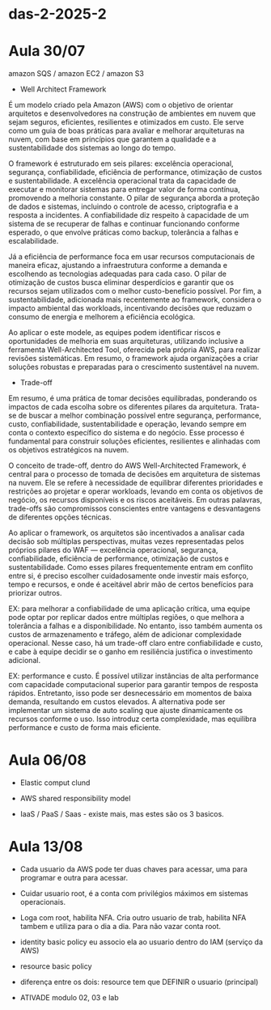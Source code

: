 # das-2-2025-2

# Aula 30/07

amazon SQS / amazon EC2 / amazon S3

- Well Architect Framework

É um modelo criado pela Amazon (AWS) com o objetivo de orientar arquitetos e desenvolvedores na construção de ambientes em nuvem que sejam seguros, eficientes, resilientes e otimizados em custo. Ele serve como um guia de boas práticas para avaliar e melhorar arquiteturas na nuvem, com base em princípios que garantem a qualidade e a sustentabilidade dos sistemas ao longo do tempo.

O framework é estruturado em seis pilares: excelência operacional, segurança, confiabilidade, eficiência de performance, otimização de custos e sustentabilidade. A excelência operacional trata da capacidade de executar e monitorar sistemas para entregar valor de forma contínua, promovendo a melhoria constante. O pilar de segurança aborda a proteção de dados e sistemas, incluindo o controle de acesso, criptografia e a resposta a incidentes. A confiabilidade diz respeito à capacidade de um sistema de se recuperar de falhas e continuar funcionando conforme esperado, o que envolve práticas como backup, tolerância a falhas e escalabilidade.

Já a eficiência de performance foca em usar recursos computacionais de maneira eficaz, ajustando a infraestrutura conforme a demanda e escolhendo as tecnologias adequadas para cada caso. O pilar de otimização de custos busca eliminar desperdícios e garantir que os recursos sejam utilizados com o melhor custo-benefício possível. Por fim, a sustentabilidade, adicionada mais recentemente ao framework, considera o impacto ambiental das workloads, incentivando decisões que reduzam o consumo de energia e melhorem a eficiência ecológica.

Ao aplicar o este modele, as equipes podem identificar riscos e oportunidades de melhoria em suas arquiteturas, utilizando inclusive a ferramenta Well-Architected Tool, oferecida pela própria AWS, para realizar revisões sistemáticas. Em resumo, o framework ajuda organizações a criar soluções robustas e preparadas para o crescimento sustentável na nuvem.
  
- Trade-off

Em resumo, é uma prática de tomar decisões equilibradas, ponderando os impactos de cada escolha sobre os diferentes pilares da arquitetura. Trata-se de buscar a melhor combinação possível entre segurança, performance, custo, confiabilidade, sustentabilidade e operação, levando sempre em conta o contexto específico do sistema e do negócio. Esse processo é fundamental para construir soluções eficientes, resilientes e alinhadas com os objetivos estratégicos na nuvem.

O conceito de trade-off, dentro do AWS Well-Architected Framework, é central para o processo de tomada de decisões em arquitetura de sistemas na nuvem. Ele se refere à necessidade de equilibrar diferentes prioridades e restrições ao projetar e operar workloads, levando em conta os objetivos de negócio, os recursos disponíveis e os riscos aceitáveis. Em outras palavras, trade-offs são compromissos conscientes entre vantagens e desvantagens de diferentes opções técnicas.

Ao aplicar o framework, os arquitetos são incentivados a analisar cada decisão sob múltiplas perspectivas, muitas vezes representadas pelos próprios pilares do WAF — excelência operacional, segurança, confiabilidade, eficiência de performance, otimização de custos e sustentabilidade. Como esses pilares frequentemente entram em conflito entre si, é preciso escolher cuidadosamente onde investir mais esforço, tempo e recursos, e onde é aceitável abrir mão de certos benefícios para priorizar outros.

EX: para melhorar a confiabilidade de uma aplicação crítica, uma equipe pode optar por replicar dados entre múltiplas regiões, o que melhora a tolerância a falhas e a disponibilidade. No entanto, isso também aumenta os custos de armazenamento e tráfego, além de adicionar complexidade operacional. Nesse caso, há um trade-off claro entre confiabilidade e custo, e cabe à equipe decidir se o ganho em resiliência justifica o investimento adicional.

EX: performance e custo. É possível utilizar instâncias de alta performance com capacidade computacional superior para garantir tempos de resposta rápidos. Entretanto, isso pode ser desnecessário em momentos de baixa demanda, resultando em custos elevados. A alternativa pode ser implementar um sistema de auto scaling que ajuste dinamicamente os recursos conforme o uso. Isso introduz certa complexidade, mas equilibra performance e custo de forma mais eficiente.

# Aula 06/08

- Elastic comput clund

- AWS shared responsibility model
- IaaS / PaaS / Saas - existe mais, mas estes são os 3 basicos.
  
# Aula 13/08

- Cada usuario da AWS pode ter duas chaves para acessar, uma para programar e outra para acessar.
- Cuidar usuario root, é a conta com privilégios máximos em sistemas operacionais.
- Loga com root, habilita NFA. Cria outro usuario de trab, habilita NFA tambem e utiliza para o dia a dia. Para não vazar conta root.
  
- identity basic policy eu associo ela ao usuario dentro do IAM (serviço da AWS)
- resource basic policy
- diferença entre os dois: resource tem que DEFINIR o usuario (principal)

- ATIVADE
modulo 02, 03 e lab
